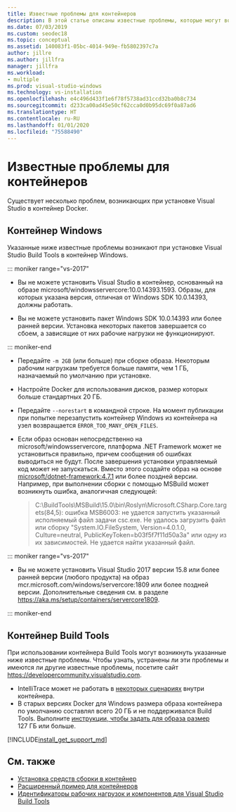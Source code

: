 ```yaml
---
title: Известные проблемы для контейнеров
description: В этой статье описаны известные проблемы, которые могут возникать при установке Visual Studio Build Tools в контейнере Windows.
ms.date: 07/03/2019
ms.custom: seodec18
ms.topic: conceptual
ms.assetid: 140083f1-05bc-4014-949e-fb5802397c7a
author: jillre
ms.author: jillfra
manager: jillfra
ms.workload:
- multiple
ms.prod: visual-studio-windows
ms.technology: vs-installation
ms.openlocfilehash: e4c496d433f1e6f78f5738ad31ccd32ba0b8c734
ms.sourcegitcommit: d233ca00ad45e50cf62cca0d0b95dc69f0a87ad6
ms.translationtype: HT
ms.contentlocale: ru-RU
ms.lasthandoff: 01/01/2020
ms.locfileid: "75588490"
---
```

# <a name="known-issues-for-containers"></a>Известные проблемы для контейнеров

Существует несколько проблем, возникающих при установке Visual Studio в контейнер Docker.

## <a name="windows-container"></a>Контейнер Windows

Указанные ниже известные проблемы возникают при установке Visual Studio Build Tools в контейнер Windows.

::: moniker range="vs-2017"

* Вы не можете установить Visual Studio в контейнер, основанный на образе microsoft/windowsservercore:10.0.14393.1593. Образы, для которых указана версия, отличная от Windows SDK 10.0.14393, должны работать.

* Вы не можете установить пакет Windows SDK 10.0.14393 или более ранней версии. Установка некоторых пакетов завершается со сбоем, а зависящие от них рабочие нагрузки не функционируют.

::: moniker-end

* Передайте `-m 2GB` (или больше) при сборке образа. Некоторым рабочим нагрузкам требуется больше памяти, чем 1 ГБ, назначаемый по умолчанию при установке.
* Настройте Docker для использования дисков, размер которых больше стандартных 20 ГБ.
* Передайте `--norestart` в командной строке. На момент публикации при попытке перезапустить контейнер Windows из контейнера на узел возвращается `ERROR_TOO_MANY_OPEN_FILES`.
* Если образ основан непосредственно на microsoft/windowsservercore, платформа .NET Framework может не установиться правильно, причем сообщения об ошибках выводиться не будут. После завершения установки управляемый код может не запускаться. Вместо этого создайте образ на основе [microsoft/dotnet-framework:4.7.1](https://hub.docker.com/r/microsoft/dotnet-framework) или более поздней версии. Например, при выполнении сборки с помощью MSBuild может возникнуть ошибка, аналогичная следующей:

  > C:\BuildTools\MSBuild\15.0\bin\Roslyn\Microsoft.CSharp.Core.targets(84,5): ошибка MSB6003: не удается запустить указанный исполняемый файл задачи csc.exe. Не удалось загрузить файл или сборку "System.IO.FileSystem, Version=4.0.1.0, Culture=neutral, PublicKeyToken=b03f5f7f11d50a3a" или одну из их зависимостей. Не удается найти указанный файл.

::: moniker range="vs-2017"

* Вы не можете установить Visual Studio 2017 версии 15.8 или более ранней версии (любого продукта) на образ mcr.microsoft.com/windows/servercore:1809 или более поздней версии. Дополнительные сведения см. в разделе https://aka.ms/setup/containers/servercore1809.

::: moniker-end

## <a name="build-tools-container"></a>Контейнер Build Tools

При использовании контейнера Build Tools могут возникнуть указанные ниже известные проблемы. Чтобы узнать, устранены ли эти проблемы и имеются ли другие известные проблемы, посетите сайт https://developercommunity.visualstudio.com.

* IntelliTrace может не работать в [некоторых сценариях](https://github.com/Microsoft/vstest/issues/940) внутри контейнера.
* В старых версиях Docker для Windows размера образа контейнера по умолчанию составлял всего 20 ГБ и не поддерживался Build Tools. Выполните [инструкции, чтобы задать для образа размер](/virtualization/windowscontainers/manage-containers/container-storage#storage-limits) 127 ГБ или больше.

[!INCLUDE[install_get_support_md](includes/install_get_support_md.md)]

## <a name="see-also"></a>См. также

* [Установка средств сборки в контейнер](build-tools-container.md)
* [Расширенный пример для контейнеров](advanced-build-tools-container.md)
* [Идентификаторы рабочих нагрузок и компонентов для Visual Studio Build Tools](workload-component-id-vs-build-tools.md)
